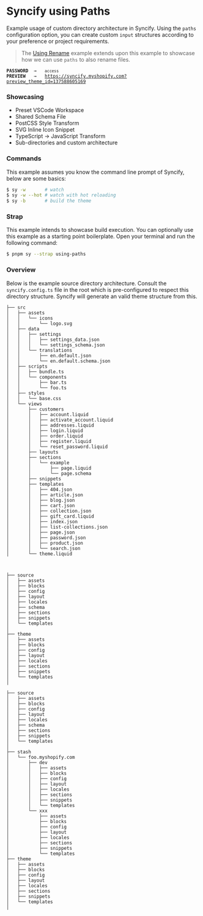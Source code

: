 # Syncify using Paths

Example usage of custom directory architecture in Syncify. Using the `paths` configuration option, you can create custom `input` structures according to your preference or project requirements.

> The [Using Rename](/examples/using-rename/) example extends upon this example to showcase how we can use `paths` to also rename files.

<pre><code><strong>PASSWORD</strong>  →   <code>access</code>
<strong>PREVIEW</strong>   →   <a href="https://syncify.myshopify.com?preview_theme_id=137588605169">https://syncify.myshopify.com?preview_theme_id=137588605169</a>
</code></pre>

### Showcasing

- Preset VSCode Workspace
- Shared Schema File
- PostCSS Style Transform
- SVG Inline Icon Snippet
- TypeScript → JavaScript Transform
- Sub-directories and custom architecture

### Commands

This example assumes you know the command line prompt of Syncify, below are some basics:

```bash
$ sy -w       # watch
$ sy -w --hot # watch with hot reloading
$ sy -b       # build the theme
```

### Strap

This example intends to showcase build execution. You can optionally use this example as a starting point boilerplate. Open your terminal and run the following command:

```bash
$ pnpm sy --strap using-paths
```

### Overview

Below is the example source directory architecture. Consult the `syncify.config.ts` file in the root which is pre-configured to respect this directory structure. Syncify will generate an valid theme structure from this.

```
├── src
│   ├── assets
│   │   └── icons
│   │       └── logo.svg
│   ├── data
│   │   ├── settings
│   │   │   ├── settings_data.json
│   │   │   └── settings_schema.json
│   │   └── translations
│   │       ├── en.default.json
│   │       └── en.default.schema.json
│   ├── scripts
│   │   ├── bundle.ts
│   │   └── components
│   │       ├── bar.ts
│   │       └── foo.ts
│   ├── styles
│   │   └── base.css
│   └── views
│       ├── customers
│       │   ├── account.liquid
│       │   ├── activate_account.liquid
│       │   ├── addresses.liquid
│       │   ├── login.liquid
│       │   ├── order.liquid
│       │   ├── register.liquid
│       │   └── reset_password.liquid
│       ├── layouts
│       ├── sections
│       │   └── example
│       │       ├── page.liquid
│       │       └── page.schema
│       ├── snippets
│       ├── templates
│       │   ├── 404.json
│       │   ├── article.json
│       │   ├── blog.json
│       │   ├── cart.json
│       │   ├── collection.json
│       │   ├── gift_card.liquid
│       │   ├── index.json
│       │   ├── list-collections.json
│       │   ├── page.json
│       │   ├── password.json
│       │   ├── product.json
│       │   └── search.json
│       └── theme.liquid



├── source
│   ├── assets
│   ├── blocks
│   ├── config
│   ├── layout
│   ├── locales
│   ├── schema
│   ├── sections
│   ├── snippets
│   └── templates
│ 
├── theme
│   ├── assets
│   ├── blocks
│   ├── config
│   ├── layout
│   ├── locales
│   ├── sections
│   ├── snippets
│   └── templates
│  

├── source
│   ├── assets
│   ├── blocks
│   ├── config
│   ├── layout
│   ├── locales
│   ├── schema
│   ├── sections
│   ├── snippets
│   └── templates
│ 
├── stash
│   └── foo.myshopify.com
│       ├── dev
│       │   ├── assets
│       │   ├── blocks
│       │   ├── config
│       │   ├── layout
│       │   ├── locales
│       │   ├── sections
│       │   ├── snippets
│       │   └── templates
│       └── xxx
│           ├── assets
│           ├── blocks
│           ├── config
│           ├── layout
│           ├── locales
│           ├── sections
│           ├── snippets
│           └── templates
├── theme
│   ├── assets
│   ├── blocks
│   ├── config
│   ├── layout
│   ├── locales
│   ├── sections
│   ├── snippets
│   └── templates
│  
```

